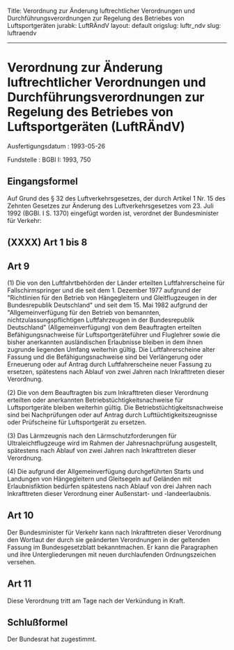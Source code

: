Title: Verordnung zur Änderung luftrechtlicher Verordnungen und Durchführungsverordnungen
  zur Regelung des Betriebes von Luftsportgeräten
jurabk: LuftRÄndV
layout: default
origslug: luftr_ndv
slug: luftraendv

---

# Verordnung zur Änderung luftrechtlicher Verordnungen und Durchführungsverordnungen zur Regelung des Betriebes von Luftsportgeräten (LuftRÄndV)

Ausfertigungsdatum
:   1993-05-26

Fundstelle
:   BGBl I: 1993, 750



## Eingangsformel

Auf Grund des § 32 des Luftverkehrsgesetzes, der durch Artikel 1 Nr.
15 des Zehnten Gesetzes zur Änderung des Luftverkehrsgesetzes vom 23.
Juli 1992 (BGBl. I S. 1370) eingefügt worden ist, verordnet der
Bundesminister für Verkehr:


## (XXXX) Art 1 bis 8



## Art 9

(1) Die von den Luftfahrtbehörden der Länder erteilten
Luftfahrerscheine für Fallschirmspringer und die seit dem 1. Dezember
1977 aufgrund der "Richtlinien für den Betrieb von Hängegleitern und
Gleitflugzeugen in der Bundesrepublik Deutschland" und seit dem 15.
Mai 1982 aufgrund der "Allgemeinverfügung für den Betrieb von
bemannten, nichtzulassungspflichtigen Luftfahrzeugen in der
Bundesrepublik Deutschland" (Allgemeinverfügung) von dem Beauftragten
erteilten Befähigungsnachweise für Luftsportgeräteführer und
Fluglehrer sowie die bisher anerkannten ausländischen Erlaubnisse
bleiben in dem ihnen zugrunde liegenden Umfang weiterhin gültig. Die
Luftfahrerscheine alter Fassung und die Befähigungsnachweise sind bei
Verlängerung oder Erneuerung oder auf Antrag durch Luftfahrerscheine
neuer Fassung zu ersetzen, spätestens nach Ablauf von zwei Jahren nach
Inkrafttreten dieser Verordnung.

(2) Die von dem Beauftragten bis zum Inkrafttreten dieser Verordnung
erteilten oder anerkannten Betriebstüchtigkeitsnachweise für
Luftsportgeräte bleiben weiterhin gültig. Die
Betriebstüchtigkeitsnachweise sind bei Nachprüfungen oder auf Antrag
durch Lufttüchtigkeitszeugnisse oder Prüfscheine für Luftsportgerät zu
ersetzen.

(3) Das Lärmzeugnis nach den Lärmschutzforderungen für
Ultraleichtflugzeuge wird im Rahmen der Jahresnachprüfung ausgestellt,
spätestens nach Ablauf von zwei Jahren nach Inkrafttreten dieser
Verordnung.

(4) Die aufgrund der Allgemeinverfügung durchgeführten Starts und
Landungen von Hängegleitern und Gleitsegeln auf Geländen mit
Erlaubnisfiktion bedürfen spätestens nach Ablauf von drei Jahren nach
Inkrafttreten dieser Verordnung einer Außenstart- und -landeerlaubnis.


## Art 10

Der Bundesminister für Verkehr kann nach Inkrafttreten dieser
Verordnung den Wortlaut der durch sie geänderten Verordnungen in der
geltenden Fassung im Bundesgesetzblatt bekanntmachen. Er kann die
Paragraphen und ihre Untergliederungen mit neuen durchlaufenden
Ordnungszeichen versehen.


## Art 11

Diese Verordnung tritt am Tage nach der Verkündung in Kraft.


## Schlußformel

Der Bundesrat hat zugestimmt.

